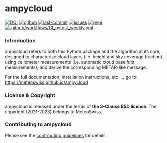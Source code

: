 # ampycloud

[![DOI](https://zenodo.org/badge/435391098.svg)](https://zenodo.org/doi/10.5281/zenodo.8399683)
[![github](https://img.shields.io/github/release/MeteoSwiss/ampycloud.svg)](https://github.com/MeteoSwiss/ampycloud/releases)
[![last-commit](https://img.shields.io/github/last-commit/MeteoSwiss/ampycloud.svg?colorB=e6c000)](https://github.com/MeteoSwiss/ampycloud)
[![issues](https://img.shields.io/github/issues/MeteoSwiss/ampycloud.svg?colorB=b4001e)](https://github.com/MeteoSwiss/ampycloud/issues)
[![pypi](https://img.shields.io/pypi/v/ampycloud.svg?colorB=<brightgreen>)](https://pypi.python.org/pypi/ampycloud/)
[![.github/workflows/CI_pytest_weekly.yml](https://github.com/MeteoSwiss/ampycloud/actions/workflows/CI_pytest_weekly.yml/badge.svg)](https://github.com/MeteoSwiss/ampycloud/actions/workflows/CI_pytest_weekly.yml)

### Introduction

ampycloud refers to both this Python package and the algorithm at its core, designed to
characterize cloud layers (i.e. height and sky coverage fraction) using ceilometer measurements
 (i.e. automatic cloud base *hits* measurements), and derive the corresponding METAR-like message.

For the full documentation, installation instructions, etc ..., go to: https://meteoswiss.github.io/ampycloud

### License & Copyright

ampycloud is released under the terms of **the 3-Clause BSD license**. The copyright (2021-2023) belongs to MeteoSwiss.

### Contributing to ampycloud

Please see the [contributing guidelines](CONTRIBUTING.md) for details.
